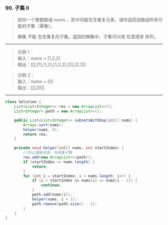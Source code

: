 ### 90. 子集 II

>给你一个整数数组 nums ，其中可能包含重复元素，请你返回该数组所有可能的子集（幂集）。
>
>解集 不能 包含重复的子集。返回的解集中，子集可以按 任意顺序 排列。
***
>示例 1：  
>输入：nums = [1,2,2]  
>输出：[[],[1],[1,2],[1,2,2],[2],[2,2]]  

>示例 2：  
>输入：nums = [0]  
>输出：[[],[0]]  
***
```java
class Solution {
    List<List<Integer>> res = new ArrayList<>();
    List<Integer> path = new ArrayList<>();

    public List<List<Integer>> subsetsWithDup(int[] nums) {
        Arrays.sort(nums);
        helper(nums, 0);
        return res;
    }

    private void helper(int[] nums, int startIndex) {
        //防止漏掉本身，先收集子集
        res.add(new ArrayList<>(path));
        if (startIndex >= nums.length) {
            return;
        }
        for (int i = startIndex; i < nums.length; i++) {
            if (i > startIndex && nums[i] == nums[i - 1]) {
                continue;
            }
            path.add(nums[i]);
            helper(nums, i + 1);
            path.remove(path.size() - 1);
        }
    }
}
```
